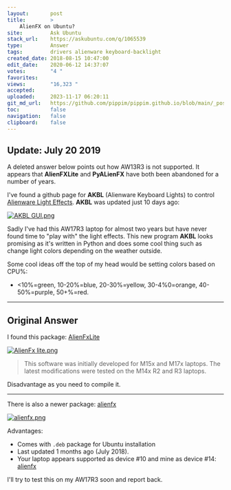 ```yaml
---
layout:       post
title:        >
    AlienFX on Ubuntu?
site:         Ask Ubuntu
stack_url:    https://askubuntu.com/q/1065539
type:         Answer
tags:         drivers alienware keyboard-backlight
created_date: 2018-08-15 10:47:00
edit_date:    2020-06-12 14:37:07
votes:        "4 "
favorites:    
views:        "16,323 "
accepted:     
uploaded:     2023-11-17 06:20:11
git_md_url:   https://github.com/pippim/pippim.github.io/blob/main/_posts/2018/2018-08-15-AlienFX-on-Ubuntu_.md
toc:          false
navigation:   false
clipboard:    false
---
```


## Update: July 20 2019

A deleted answer below points out how AW13R3 is not supported. It appears that **AlienFXLite** and **PyALienFX** have both been abandoned for a number of years.

I've found a github page for **AKBL** (Alienware Keyboard Lights) to control [Alienware Light Effects][1]. **AKBL** was updated just 10 days ago:

[![AKBL GUI.png][2]][2]

Sadly I've had this AW17R3 laptop for almost two years but have never found time to "play with" the light effects. This new program **AKBL** looks promising as it's written in Python and does some cool thing such as change light colors depending on the weather outside.

Some cool ideas off the top of my head would be setting colors based on CPU%:

- <10%=green, 10-20%=blue, 20-30%=yellow, 30-4%0=orange, 40-50%=purple, 50+%=red.

----------

## Original Answer

I found this package: [AlienFxLite][3]

[![AlienFx lite.png][4]][4]

> This software was initially developed for M15x and M17x laptops. The  
> latest modifications were tested on the M14x R2 and R3 laptops.  

Disadvantage as you need to compile it.

----------

There is also a newer package: [alienfx][5]

[![alienfx.png][6]][6]

Advantages:

- Comes with `.deb` package for Ubuntu installation
- Last updated 1 months ago (July 2018).
- Your laptop appears supported  as device #10 and mine as device #14: [alienfx](alienfx)

I'll try to test this on my AW17R3 soon and report back.


  [1]: https://github.com/rsm-gh/akbl
  [2]: https://i.stack.imgur.com/x8HRc.png
  [3]: https://github.com/bchretien/AlienFxLite
  [4]: https://i.stack.imgur.com/YzA20.png
  [5]: https://github.com/trackmastersteve/alienfx
  [6]: https://i.stack.imgur.com/Ic6f4.png
